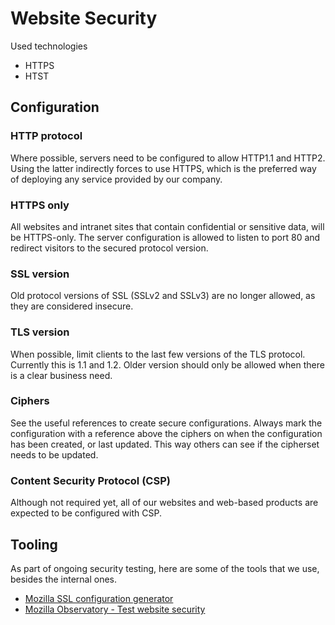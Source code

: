 # Website Security

Used technologies
- HTTPS
- HTST

## Configuration
### HTTP protocol
Where possible, servers need to be configured to allow HTTP1.1 and HTTP2. Using the latter indirectly forces to use HTTPS, which is the preferred way of deploying any service provided by our company.

### HTTPS only
All websites and intranet sites that contain confidential or sensitive data, will be HTTPS-only. The server configuration is allowed to listen to port 80 and redirect visitors to the secured protocol version.

### SSL version
Old protocol versions of SSL (SSLv2 and SSLv3) are no longer allowed, as they are considered insecure.

### TLS version
When possible, limit clients to the last few versions of the TLS protocol. Currently this is 1.1 and 1.2. Older version should only be allowed when there is a clear business need.

### Ciphers
See the useful references to create secure configurations. Always mark the configuration with a reference above the ciphers on when the configuration has been created, or last updated. This way others can see if the cipherset needs to be updated.

### Content Security Protocol (CSP)
Although not required yet, all of our websites and web-based products are expected to be configured with CSP.

## Tooling
As part of ongoing security testing, here are some of the tools that we use, besides the internal ones.

* [Mozilla SSL configuration generator ](https://mozilla.github.io/server-side-tls/ssl-config-generator/)
* [Mozilla Observatory - Test website security](https://observatory.mozilla.org/)
